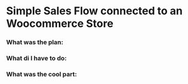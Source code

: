 # Simple Sales Flow connected to an Woocommerce Store

### What was the plan:

<!-- The plan was building some kind of web app hat would consume an woocommerce exposed REST API as much as I can to learn the ins and outs of what’s possible with that API. -->

### What di I have to do:

<!-- Had to learn about the Ionic framework and Angular and build the primary features of an e-ecommerce store using data from another website built with wordpress and woocommerce. -->

### What was the cool part:

<!-- The cool part was seeing the app get some shape and the products, customers and orders coming from the external website. -->
